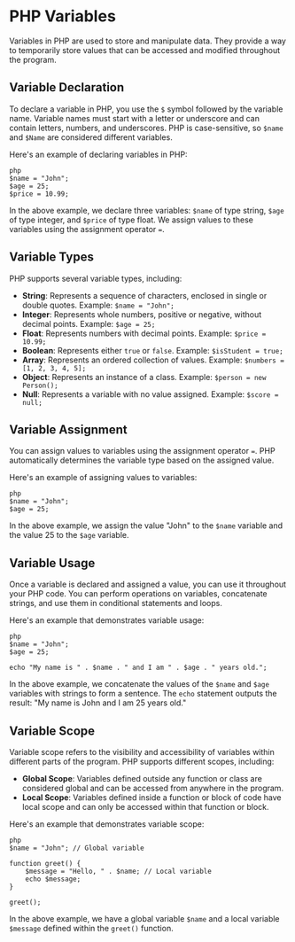# PHP Variables

Variables in PHP are used to store and manipulate data. They provide a way to temporarily store values that can be accessed and modified throughout the program.

## Variable Declaration

To declare a variable in PHP, you use the `$` symbol followed by the variable name. Variable names must start with a letter or underscore and can contain letters, numbers, and underscores. PHP is case-sensitive, so `$name` and `$Name` are considered different variables.

Here's an example of declaring variables in PHP:

`````````
php
$name = "John";
$age = 25;
$price = 10.99;
`````````

In the above example, we declare three variables: `$name` of type string, `$age` of type integer, and `$price` of type float. We assign values to these variables using the assignment operator `=`.

## Variable Types

PHP supports several variable types, including:

- **String**: Represents a sequence of characters, enclosed in single or double quotes. Example: `$name = "John";`
- **Integer**: Represents whole numbers, positive or negative, without decimal points. Example: `$age = 25;`
- **Float**: Represents numbers with decimal points. Example: `$price = 10.99;`
- **Boolean**: Represents either `true` or `false`. Example: `$isStudent = true;`
- **Array**: Represents an ordered collection of values. Example: `$numbers = [1, 2, 3, 4, 5];`
- **Object**: Represents an instance of a class. Example: `$person = new Person();`
- **Null**: Represents a variable with no value assigned. Example: `$score = null;`

## Variable Assignment

You can assign values to variables using the assignment operator `=`. PHP automatically determines the variable type based on the assigned value.

Here's an example of assigning values to variables:

`````````
php
$name = "John";
$age = 25;
`````````

In the above example, we assign the value "John" to the `$name` variable and the value 25 to the `$age` variable.

## Variable Usage

Once a variable is declared and assigned a value, you can use it throughout your PHP code. You can perform operations on variables, concatenate strings, and use them in conditional statements and loops.

Here's an example that demonstrates variable usage:

`````````
php
$name = "John";
$age = 25;

echo "My name is " . $name . " and I am " . $age . " years old.";
`````````

In the above example, we concatenate the values of the `$name` and `$age` variables with strings to form a sentence. The `echo` statement outputs the result: "My name is John and I am 25 years old."

## Variable Scope

Variable scope refers to the visibility and accessibility of variables within different parts of the program. PHP supports different scopes, including:

- **Global Scope**: Variables defined outside any function or class are considered global and can be accessed from anywhere in the program.
- **Local Scope**: Variables defined inside a function or block of code have local scope and can only be accessed within that function or block.

Here's an example that demonstrates variable scope:

`````````
php
$name = "John"; // Global variable

function greet() {
    $message = "Hello, " . $name; // Local variable
    echo $message;
}

greet();
`````````

In the above example, we have a global variable `$name` and a local variable `$message` defined within the `greet()` function. 
